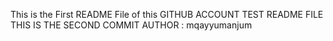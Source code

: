 This is the First README File of this GITHUB ACCOUNT 
TEST README FILE
THIS IS THE SECOND COMMIT
AUTHOR : mqayyumanjum
